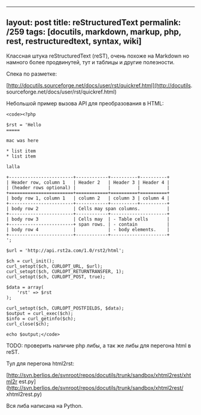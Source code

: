 ---
layout: post
title: reStructuredText
permalink: /259
tags: [docutils, markdown, markup, php, rest, restructuredtext, syntax, wiki]
----

Классная штука reStructuredText (reST), очень похоже на Markdown но намного
более продвинутей, тут и таблицы и другие полезности.


Спека по разметке:


[http://docutils.sourceforge.net/docs/user/rst/quickref.html](http://docutils.
sourceforge.net/docs/user/rst/quickref.html)


Небольшой пример вызова API для преобразования в HTML:

    
    <code><?php
    
    $rst = 'Hello
    =====
    
    mac was here
    
    * list item
    * list item
    
    lalla
    
    +------------------------+------------+----------+----------+
    | Header row, column 1   | Header 2   | Header 3 | Header 4 |
    | (header rows optional) |            |          |          |
    +========================+============+==========+==========+
    | body row 1, column 1   | column 2   | column 3 | column 4 |
    +------------------------+------------+----------+----------+
    | body row 2             | Cells may span columns.          |
    +------------------------+------------+---------------------+
    | body row 3             | Cells may  | - Table cells       |
    +------------------------+ span rows. | - contain           |
    | body row 4             |            | - body elements.    |
    +------------------------+------------+---------------------+
    ';
    
    $url = 'http://api.rst2a.com/1.0/rst2/html';
    
    $ch = curl_init();
    curl_setopt($ch, CURLOPT_URL, $url);
    curl_setopt($ch, CURLOPT_RETURNTRANSFER, 1);
    curl_setopt($ch, CURLOPT_POST, true);
    
    $data = array(
        'rst' => $rst
    );
    
    curl_setopt($ch, CURLOPT_POSTFIELDS, $data);
    $output = curl_exec($ch);
    $info = curl_getinfo($ch);
    curl_close($ch);
    
    echo $output;</code>


TODO: проверить наличие php либы, а так же либы для перегона html в reST.


Тул для перегона html2rst:


[http://svn.berlios.de/svnroot/repos/docutils/trunk/sandbox/xhtml2rest/xhtml2r
est.py](http://svn.berlios.de/svnroot/repos/docutils/trunk/sandbox/xhtml2rest/
xhtml2rest.py)


Вся либа написана на Python.

